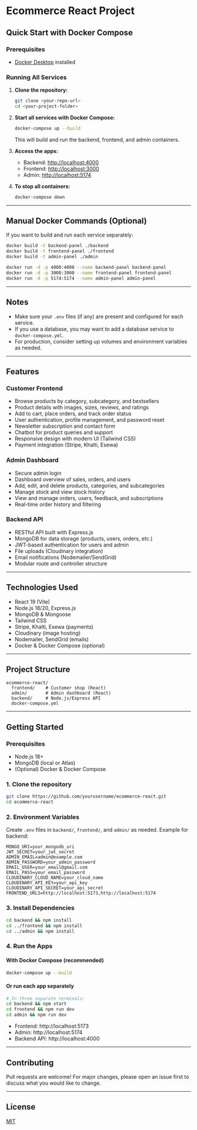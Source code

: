 # Ecommerce React Project

## Quick Start with Docker Compose

### Prerequisites
- [Docker Desktop](https://www.docker.com/products/docker-desktop/) installed

### Running All Services

1. **Clone the repository:**
   ```sh
   git clone <your-repo-url>
   cd <your-project-folder>
   ```

2. **Start all services with Docker Compose:**
   ```sh
   docker-compose up --build
   ```
   This will build and run the backend, frontend, and admin containers.

3. **Access the apps:**
   - Backend: [http://localhost:4000](http://localhost:4000)
   - Frontend: [http://localhost:3000](http://localhost:3000)
   - Admin: [http://localhost:5174](http://localhost:5174)

4. **To stop all containers:**
   ```sh
   docker-compose down
   ```

---

## Manual Docker Commands (Optional)

If you want to build and run each service separately:

```sh
docker build -t backend-panel ./backend
docker build -t frontend-panel ./frontend
docker build -t admin-panel ./admin

docker run -d -p 4000:4000 --name backend-panel backend-panel
docker run -d -p 3000:3000 --name frontend-panel frontend-panel
docker run -d -p 5174:5174 --name admin-panel admin-panel
```

---

## Notes
- Make sure your `.env` files (if any) are present and configured for each service.
- If you use a database, you may want to add a database service to `docker-compose.yml`.
- For production, consider setting up volumes and environment variables as needed.

---

## Features

### Customer Frontend
- Browse products by category, subcategory, and bestsellers
- Product details with images, sizes, reviews, and ratings
- Add to cart, place orders, and track order status
- User authentication, profile management, and password reset
- Newsletter subscription and contact form
- Chatbot for product queries and support
- Responsive design with modern UI (Tailwind CSS)
- Payment integration (Stripe, Khalti, Esewa)

### Admin Dashboard
- Secure admin login
- Dashboard overview of sales, orders, and users
- Add, edit, and delete products, categories, and subcategories
- Manage stock and view stock history
- View and manage orders, users, feedback, and subscriptions
- Real-time order history and filtering

### Backend API
- RESTful API built with Express.js
- MongoDB for data storage (products, users, orders, etc.)
- JWT-based authentication for users and admin
- File uploads (Cloudinary integration)
- Email notifications (Nodemailer/SendGrid)
- Modular route and controller structure

---

## Technologies Used
- React 19 (Vite)
- Node.js 18/20, Express.js
- MongoDB & Mongoose
- Tailwind CSS
- Stripe, Khalti, Esewa (payments)
- Cloudinary (image hosting)
- Nodemailer, SendGrid (emails)
- Docker & Docker Compose (optional)

---

## Project Structure

```
ecommerce-react/
  frontend/    # Customer shop (React)
  admin/       # Admin dashboard (React)
  backend/     # Node.js/Express API
  docker-compose.yml
```

---

## Getting Started

### Prerequisites
- Node.js 18+
- MongoDB (local or Atlas)
- (Optional) Docker & Docker Compose

### 1. Clone the repository
```bash
git clone https://github.com/yourusername/ecommerce-react.git
cd ecommerce-react
```

### 2. Environment Variables
Create `.env` files in `backend/`, `frontend/`, and `admin/` as needed. Example for backend:
```
MONGO_URI=your_mongodb_uri
JWT_SECRET=your_jwt_secret
ADMIN_EMAIL=admin@example.com
ADMIN_PASSWORD=your_admin_password
EMAIL_USER=your_email@gmail.com
EMAIL_PASS=your_email_password
CLOUDINARY_CLOUD_NAME=your_cloud_name
CLOUDINARY_API_KEY=your_api_key
CLOUDINARY_API_SECRET=your_api_secret
FRONTEND_URLS=http://localhost:5173,http://localhost:5174
```

### 3. Install Dependencies
```bash
cd backend && npm install
cd ../frontend && npm install
cd ../admin && npm install
```

### 4. Run the Apps
#### With Docker Compose (recommended)
```bash
docker-compose up --build
```

#### Or run each app separately
```bash
# In three separate terminals:
cd backend && npm start
cd frontend && npm run dev
cd admin && npm run dev
```

- Frontend: http://localhost:5173
- Admin: http://localhost:5174
- Backend API: http://localhost:4000

---

## Contributing
Pull requests are welcome! For major changes, please open an issue first to discuss what you would like to change.

---

## License
[MIT](LICENSE) 